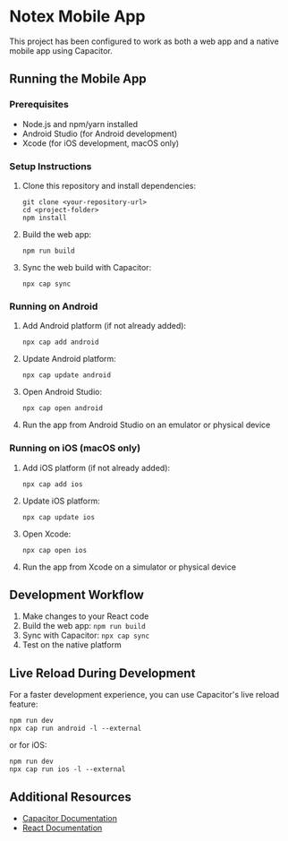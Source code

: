
# Notex Mobile App

This project has been configured to work as both a web app and a native mobile app using Capacitor.

## Running the Mobile App

### Prerequisites
- Node.js and npm/yarn installed
- Android Studio (for Android development)
- Xcode (for iOS development, macOS only)

### Setup Instructions

1. Clone this repository and install dependencies:
   ```
   git clone <your-repository-url>
   cd <project-folder>
   npm install
   ```

2. Build the web app:
   ```
   npm run build
   ```

3. Sync the web build with Capacitor:
   ```
   npx cap sync
   ```

### Running on Android

1. Add Android platform (if not already added):
   ```
   npx cap add android
   ```

2. Update Android platform:
   ```
   npx cap update android
   ```

3. Open Android Studio:
   ```
   npx cap open android
   ```

4. Run the app from Android Studio on an emulator or physical device

### Running on iOS (macOS only)

1. Add iOS platform (if not already added):
   ```
   npx cap add ios
   ```

2. Update iOS platform:
   ```
   npx cap update ios
   ```

3. Open Xcode:
   ```
   npx cap open ios
   ```

4. Run the app from Xcode on a simulator or physical device

## Development Workflow

1. Make changes to your React code
2. Build the web app: `npm run build`
3. Sync with Capacitor: `npx cap sync`
4. Test on the native platform

## Live Reload During Development

For a faster development experience, you can use Capacitor's live reload feature:

```
npm run dev
npx cap run android -l --external
```

or for iOS:

```
npm run dev
npx cap run ios -l --external
```

## Additional Resources

- [Capacitor Documentation](https://capacitorjs.com/docs)
- [React Documentation](https://reactjs.org/docs/getting-started.html)
